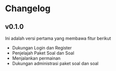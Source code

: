 # Changelog

## v0.1.0

Ini adalah versi pertama yang membawa fitur berikut

- Dukungan Login dan Register
- Penjelajah Paket Soal dan Soal
- Menjalankan permainan
- Dukungan administrasi paket soal dan soal
